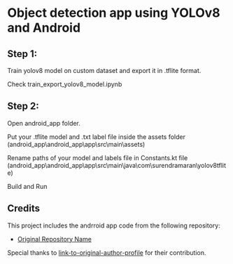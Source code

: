 # Object detection app using YOLOv8 and Android

## Step 1:
Train yolov8 model on custom dataset and export it in .tflite format.

Check train_export_yolov8_model.ipynb 

## Step 2:
Open android_app folder.

Put your .tflite model and .txt label file inside the assets folder  (android_app\android_app\app\src\main\assets)

Rename paths of your model and labels file in Constants.kt file   (android_app\android_app\app\src\main\java\com\surendramaran\yolov8tflite)

Build and Run



## Credits

This project includes the andrroid app code from the following repository:

- [Original Repository Name](https://github.com/surendramaran/YOLOv8-TfLite-Object-Detector)

Special thanks to [link-to-original-author-profile](https://github.com/surendramaran) for their contribution.
